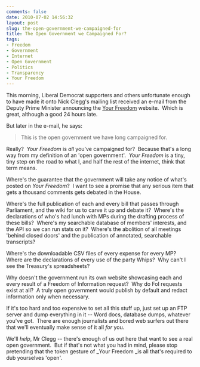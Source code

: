 ```yaml
---
comments: false
date: 2010-07-02 14:56:32
layout: post
slug: the-open-government-we-campaigned-for
title: The Open Government we Campaigned For?
tags:
- Freedom
- Government
- Internet
- Open Government
- Politics
- Transparency
- Your Freedom
---
```


This morning, Liberal Democrat supporters and others unfortunate enough to have made it onto Nick Clegg's mailing list received an e-mail from the Deputy Prime Minister announcing the [Your Freedom](http://yourfreedom.hmg.org.uk) website.  Which is great, although a good 24 hours late.

But later in the e-mail, he says:

> This is the open government we have long campaigned for.

Really?  _Your Freedom_ is _all_ you've campaigned for?  Because that's a long way from my definition of an 'open government'.  _Your Freedom_ is a tiny, tiny step on the road to what I, and half the rest of the internet, think that term means.

Where's the guarantee that the government will take any notice of what's posted on _Your Freedom_?  I want to see a promise that any serious item that gets a thousand comments gets debated in the House.

Where's the full publication of each and every bill that passes through Parliament, and the wiki for us to carve it up and debate it?  Where's the declarations of who's had lunch with MPs during the drafting process of these bills?  Where's my searchable database of members' interests, and the API so we can run stats on it?  Where's the abolition of all meetings 'behind closed doors' and the publication of annotated, searchable transcripts?

Where's the downloadable CSV files of every expense for every MP?  Where are the declarations of every use of the party Whips?  Why can't I see the Treasury's spreadsheets?

Why doesn't the government run its own website showcasing each and every result of a Freedom of Information request?  Why do FoI requests exist at all?  A truly open government would publish by default and redact information only when necessary.

If it's too hard and too expensive to set all this stuff up, just set up an FTP server and dump everything in it -- Word docs, database dumps, whatever you've got.  There are enough journalists and bored web surfers out there that we'll eventually make sense of it all _for_ you.

We'll _help_, Mr Clegg -- there's enough of us out here that want to see a real open government.  But if that's not what you had in mind, please stop pretending that the token gesture of _Your Freedom _is all that's required to dub yourselves 'open'.
